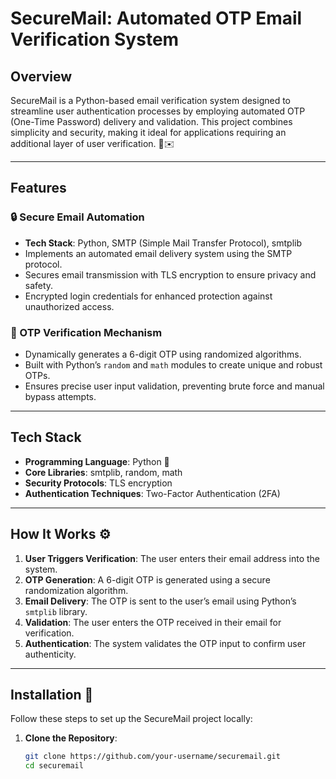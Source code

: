 # SecureMail: Automated OTP Email Verification System

## Overview

SecureMail is a Python-based email verification system designed to streamline user authentication processes by employing automated OTP (One-Time Password) delivery and validation. This project combines simplicity and security, making it ideal for applications requiring an additional layer of user verification. 🔐✉️

---

## Features

### 🔒 Secure Email Automation
- **Tech Stack**: Python, SMTP (Simple Mail Transfer Protocol), smtplib
- Implements an automated email delivery system using the SMTP protocol.
- Secures email transmission with TLS encryption to ensure privacy and safety.
- Encrypted login credentials for enhanced protection against unauthorized access.

### 🔑 OTP Verification Mechanism
- Dynamically generates a 6-digit OTP using randomized algorithms.
- Built with Python’s `random` and `math` modules to create unique and robust OTPs.
- Ensures precise user input validation, preventing brute force and manual bypass attempts.

---

## Tech Stack

- **Programming Language**: Python 🐍
- **Core Libraries**: smtplib, random, math
- **Security Protocols**: TLS encryption
- **Authentication Techniques**: Two-Factor Authentication (2FA)

---

## How It Works ⚙️

1. **User Triggers Verification**: The user enters their email address into the system.
2. **OTP Generation**: A 6-digit OTP is generated using a secure randomization algorithm.
3. **Email Delivery**: The OTP is sent to the user’s email using Python’s `smtplib` library.
4. **Validation**: The user enters the OTP received in their email for verification.
5. **Authentication**: The system validates the OTP input to confirm user authenticity.

---

## Installation 🔧

Follow these steps to set up the SecureMail project locally:

1. **Clone the Repository**:
   ```bash
   git clone https://github.com/your-username/securemail.git
   cd securemail
